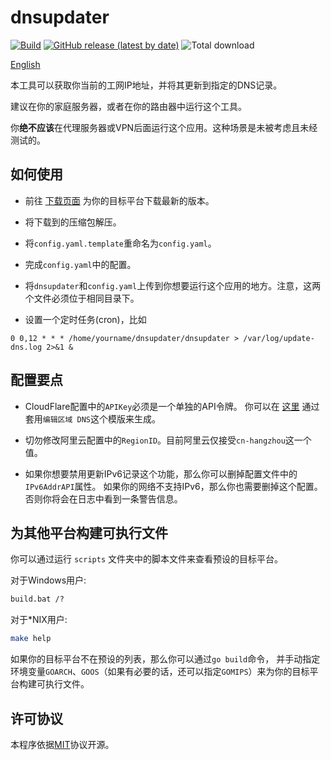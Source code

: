 # dnsupdater
[![Build](https://github.com/boris1993/dnsupdater/actions/workflows/build.yml/badge.svg)](https://github.com/boris1993/dnsupdater/actions/workflows/build.yml)
[![GitHub release (latest by date)](https://img.shields.io/github/v/release/boris1993/dnsupdater)](https://github.com/boris1993/dnsupdater/releases/latest)
![Total download](https://img.shields.io/github/downloads/boris1993/dnsupdater/total.svg)

[English](README.md)

本工具可以获取你当前的工网IP地址，并将其更新到指定的DNS记录。

建议在你的家庭服务器，或者在你的路由器中运行这个工具。

你**绝不应该**在代理服务器或VPN后面运行这个应用。这种场景是未被考虑且未经测试的。

## 如何使用

+ 前往 [下载页面](https://github.com/boris1993/dnsupdater/releases/latest) 为你的目标平台下载最新的版本。

+ 将下载到的压缩包解压。

+ 将`config.yaml.template`重命名为`config.yaml`。

+ 完成`config.yaml`中的配置。

+ 将`dnsupdater`和`config.yaml`上传到你想要运行这个应用的地方。注意，这两个文件必须位于相同目录下。

+ 设置一个定时任务(cron)，比如

```cron
0 0,12 * * * /home/yourname/dnsupdater/dnsupdater > /var/log/update-dns.log 2>&1 &
```

## 配置要点

+ CloudFlare配置中的`APIKey`必须是一个单独的API令牌。
你可以在 [这里](https://dash.cloudflare.com/profile/api-tokens) 通过套用`编辑区域 DNS`这个模版来生成。

+ 切勿修改阿里云配置中的`RegionID`。目前阿里云仅接受`cn-hangzhou`这一个值。

+ 如果你想要禁用更新IPv6记录这个功能，那么你可以删掉配置文件中的`IPv6AddrAPI`属性。
如果你的网络不支持IPv6，那么你也需要删掉这个配置。否则你将会在日志中看到一条警告信息。

## 为其他平台构建可执行文件

你可以通过运行 `scripts` 文件夹中的脚本文件来查看预设的目标平台。

对于Windows用户:

```cmd
build.bat /?
```

对于*NIX用户:

```bash
make help
```

如果你的目标平台不在预设的列表，那么你可以通过`go build`命令，
并手动指定环境变量`GOARCH`、`GOOS`（如果有必要的话，还可以指定`GOMIPS`）来为你的目标平台构建可执行文件。

## 许可协议

本程序依据[MIT](LICENSE)协议开源。
